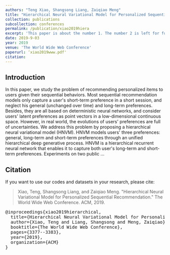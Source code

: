```yaml
---
authors: "Teng Xiao, Shangsong Liang, Zaiqiao Meng"
title: "Hierarchical Neural Variational Model for Personalized Sequential Recommendation"
collection: publications
subcollection: conferences
permalink: /publication/xiao2019hiera
excerpt: 'This paper is about the number 1. The number 2 is left for future work.'
date: 2019-9-03
year: 2019
venue: 'The World Wide Web Conference'
paperurl: ‘xiao2019www.pdf'
citation:
---
```


## Introduction

In this paper, we study the problem of recommending personalized items to users given their sequential behaviors. Most sequential recommendation models only capture a user's short-term preference in a short session, and neglect his general (unchanged over time) and long-term preferences. Besides, they are all based on deterministic neural networks, and consider users' latent preferences as point vectors in a low-dimensional continuous space. However, in real world, the evolutions of users' preferences are full of uncertainties. We address this problem by proposing a hierarchical neural variational model (HNVM). HNVM models users' three preferences: general, long-term and short-term preferences through an unified hierarchical deep generative process. HNVM is a hierarchical recurrent neural network that enables it to capture both user's long-term and short-term preferences. Experiments on two public …


## Citation

If you want to use our codes and datasets in your research, please cite:
>Xiao, Teng, Shangsong Liang, and Zaiqiao Meng. "Hierarchical Neural Variational Model for Personalized Sequential Recommendation." The World Wide Web Conference. ACM, 2019.

<pre>
@inproceedings{xiao2019hierarchical,
  title={Hierarchical Neural Variational Model for Personalized Sequential Recommendation},
  author={Xiao, Teng and Liang, Shangsong and Meng, Zaiqiao},
  booktitle={The World Wide Web Conference},
  pages={3377--3383},
  year={2019},
  organization={ACM}
}
</pre>
